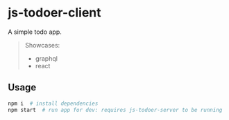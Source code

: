 # js-todoer-client

A simple todo app.

> Showcases:
>   - graphql
>   - react

## Usage

```bash
npm i  # install dependencies
npm start  # run app for dev: requires js-todoer-server to be running
```
